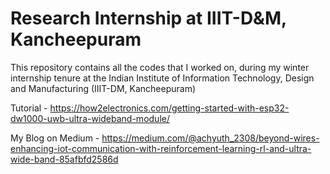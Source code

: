 # Research Internship at IIIT-D&M, Kancheepuram
This repository contains all the codes that I worked on, during my winter internship tenure at the Indian Institute of Information Technology, Design and Manufacturing (IIIT-DM, Kancheepuram)

Tutorial - https://how2electronics.com/getting-started-with-esp32-dw1000-uwb-ultra-wideband-module/

My Blog on Medium - https://medium.com/@achyuth_2308/beyond-wires-enhancing-iot-communication-with-reinforcement-learning-rl-and-ultra-wide-band-85afbfd2586d
